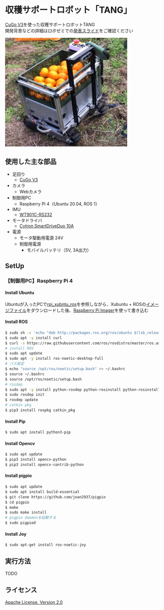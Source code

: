 # 収穫サポートロボット「TANG」
[CuGo V3](https://cuborex.com/cugo)を使った収穫サポートロボットTANG  
開発背景などの詳細はロボゼミでの[発表スライド](https://docs.google.com/presentation/d/1ee6lWTKakHZedKpi5SkKf4kFQXAP9l1Z/edit#slide=id.p1)をご確認ください 

<img width="400" src="doc/images/tang.png">

## 使用した主な部品
- 足回り
  - [CuGo V3](https://cuborex.com/cugo)
- カメラ
  - Webカメラ
- 制御用PC
  - Raspberry Pi 4（Ubuntu 20.04, ROS 1）
- IMU
  - [WT901C-RS232](https://github.com/witmotion/WT901C-RS232)
- モータドライバ
  - [Cytron SmartDriveDuo 10A](https://www.cytron.io/p-10amp-5v-30v-dc-motor-driver-2-channels)
- 電源
  - モータ駆動用電源 24V
  - 制御用電源
    - モバイルバッテリ（5V, 3A出力）

## SetUp
### 【制御用PC】Raspberry Pi 4
#### Install Ubuntu
Ubuntuが入ったPCで[rpi_xubntu_ros](https://github.com/Ar-Ray-code/rpi_xubuntu_ros)を参照しながら、Xubuntu + ROSの[イメージファイル](https://github.com/Ar-Ray-code/rpi_xubuntu_ros/releases/tag/20.04_v1.0)をダウンロードした後、[Raspberry Pi Imager](https://www.raspberrypi.com/software/)を使って書き込む  


#### Install ROS
```bash
$ sudo sh -c 'echo "deb http://packages.ros.org/ros/ubuntu $(lsb_release -sc) main" > /etc/apt/sources.list.d/ros-latest.list'
$ sudo apt -y install curl 
$ curl -s https://raw.githubusercontent.com/ros/rosdistro/master/ros.asc | sudo apt-key add -
# install ROS
$ sudo apt update
$ sudo apt -y install ros-noetic-desktop-full
# パス設定
$ echo "source /opt/ros/noetic/setup.bash" >> ~/.bashrc
$ source ~/.bashrc
$ source /opt/ros/noetic/setup.bash
# rosdep
$ sudo apt -y install python-rosdep python-rosinstall python-rosinstall-generator python-wstool build-essential
$ sudo rosdep init
$ rosdep update
# catkin pkg
$ pip3 install rospkg catkin_pkg
```

#### Install Pip
```bash
$ sudo apt install python3-pip  
```

#### Install Opencv
```bash
$ sudo apt update 
$ pip3 install opencv-python
$ pip3 install opencv-contrib-python
```

#### Install pigpio
```bash
$ sudo apt update
$ sudo apt install build-essential
$ git clone https://github.com/joan2937/pigpio
$ cd pigpio
$ make
$ sudo make install
# pigpio daemonを起動する
$ sudo pigpiod
```

#### Install Joy
```bash
$ sudo apt-get install ros-noetic-joy
```

## 実行方法
TODO

## ライセンス
[Apache License, Version 2.0](https://www.apache.org/licenses/LICENSE-2.0)
